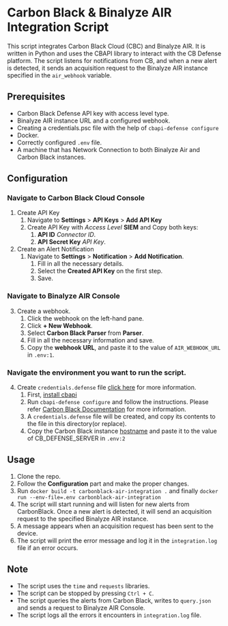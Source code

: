 # Carbon Black & Binalyze AIR Integration Script

This script integrates Carbon Black Cloud (CBC) and Binalyze AIR. It is written in Python and uses the CBAPI library to interact with the CB Defense platform. The script listens for notifications from CB, and when a new alert is detected, it sends an acquisition request to the Binalyze AIR instance specified in the `air_webhook` variable.

## Prerequisites

- Carbon Black Defense API key with access level type.
- Binalyze AIR instance URL and a configured webhook.
- Creating a credentials.psc file with the help of `cbapi-defense configure`
- Docker.
- Correctly configured `.env` file.
- A machine that has Network Connection to both Binalyze Air and Carbon Black instances.

## Configuration

### Navigate to Carbon Black Cloud Console
1. Create API Key
   1. Navigate to **Settings** > **API Keys** > **Add API Key**
   2. Create API Key with *Access Level* **SIEM** and Copy both keys:
      1. **API ID** *Connector ID*.
      2. **API Secret Key** *API Key*.
2. Create an Alert Notification
   1. Navigate to **Settings** > **Notification** > **Add Notification**.
      1. Fill in all the necessary details.
      2. Select the **Created API Key** on the first step.
      3. Save.

### Navigate to Binalyze AIR Console
3. Create a webhook.
   1. Click the webhook on the left-hand pane.
   2. Click **+ New Webhook**.
   3. Select **Carbon Black Parser** from **Parser**.
   4. Fill in all the necessary information and save.
   5. Copy the **webhook URL**, and paste it to the value of `AIR_WEBHOOK_URL` in `.env:1`.

### Navigate the environment you want to run the script.
4. Create `credentials.defense` file [click here](https://cbapi.readthedocs.io/en/latest/#api-credentials) for more information.
   1. First, [install cbapi](https://cbapi.readthedocs.io/en/latest/installation.html#installation) 
   2. Run `cbapi-defense configure` and follow the instructions. Please refer [Carbon Black Documentation](https://developer.carbonblack.com/reference/enterprise-response/guide/getting-started-with-the-cbapi/) for more information.
   3. A `credentials.defense` file will be created, and copy its contents to the file in this directory(or replace).
   4. Copy the Carbon Black instance [hostname](https://developer.carbonblack.com/reference/carbon-black-cloud/authentication#construct-your-request) and paste it to the value of CB_DEFENSE_SERVER in `.env:2`

## Usage

1. Clone the repo.
2. Follow the **Configuration** part and make the proper changes.
3. Run ``docker build -t carbonblack-air-integration .`` and finally `docker run --env-file=.env carbonblack-air-integration`
4. The script will start running and will listen for new alerts from CarbonBlack. Once a new alert is detected, it will send an acquisition request to the specified Binalyze AIR instance.
5. A message appears when an acquisition request has been sent to the device.
6. The script will print the error message and log it in the `integration.log` file if an error occurs.

## Note

- The script uses the `time` and `requests` libraries. 
- The script can be stopped by pressing `Ctrl + C`.
- The script  queries the alerts from Carbon Black, writes to `query.json`  and sends a request to Binalyze AIR Console.
- The script logs all the errors it encounters in `integration.log` file.
